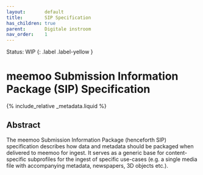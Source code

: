 ```yaml
---
layout:       default
title:        SIP Specification
has_children: true
parent:       Digitale instroom
nav_order:    1
---
```

Status: WIP
{: .label .label-yellow }
# meemoo Submission Information Package (SIP) Specification

{% include_relative _metadata.liquid  %}

## Abstract

The meemoo Submission Information Package (henceforth SIP) specification describes how data and metadata should be packaged when delivered to meemoo for ingest.
It serves as a generic base for content-specific subprofiles for the ingest of specific use-cases (e.g. a single media file with accompanying metadata, newspapers, 3D objects etc.).
